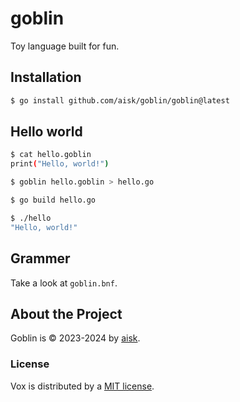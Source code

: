 # goblin

Toy language built for fun.

## Installation

```sh
$ go install github.com/aisk/goblin/goblin@latest
```

## Hello world

```sh
$ cat hello.goblin
print("Hello, world!")

$ goblin hello.goblin > hello.go

$ go build hello.go

$ ./hello
"Hello, world!"
```

## Grammer

Take a look at `goblin.bnf`.

## About the Project

Goblin is &copy; 2023-2024 by [aisk](https://github.com/aisk).

### License

Vox is distributed by a [MIT license](https://github.com/aisk/goblib/tree/master/LICENSE).
